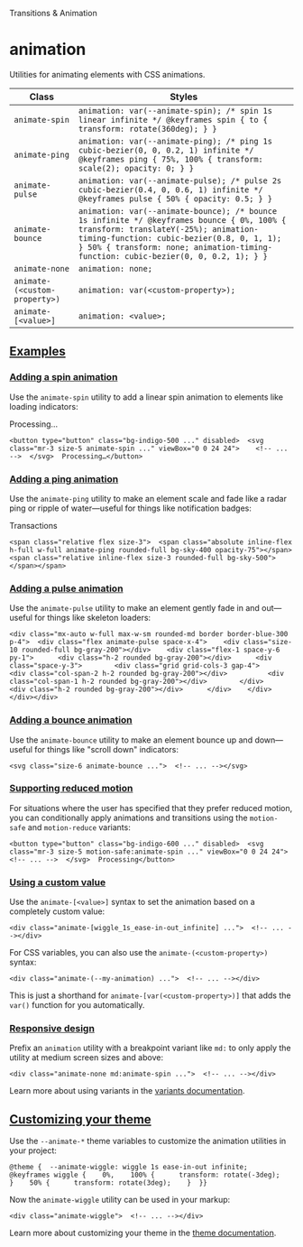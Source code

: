 Transitions & Animation

# animation

Utilities for animating elements with CSS animations.

| Class                         | Styles                                                                                                                                                                                                                                                              |
| ----------------------------- | ------------------------------------------------------------------------------------------------------------------------------------------------------------------------------------------------------------------------------------------------------------------- |
| `animate-spin`                | `animation: var(--animate-spin); /* spin 1s linear infinite */ @keyframes spin { to { transform: rotate(360deg); } }`                                                                                                                                               |
| `animate-ping`                | `animation: var(--animate-ping); /* ping 1s cubic-bezier(0, 0, 0.2, 1) infinite */ @keyframes ping { 75%, 100% { transform: scale(2); opacity: 0; } }`                                                                                                              |
| `animate-pulse`               | `animation: var(--animate-pulse); /* pulse 2s cubic-bezier(0.4, 0, 0.6, 1) infinite */ @keyframes pulse { 50% { opacity: 0.5; } }`                                                                                                                                  |
| `animate-bounce`              | `animation: var(--animate-bounce); /* bounce 1s infinite */ @keyframes bounce { 0%, 100% { transform: translateY(-25%); animation-timing-function: cubic-bezier(0.8, 0, 1, 1); } 50% { transform: none; animation-timing-function: cubic-bezier(0, 0, 0.2, 1); } }` |
| `animate-none`                | `animation: none;`                                                                                                                                                                                                                                                  |
| `animate-(<custom-property>)` | `animation: var(<custom-property>);`                                                                                                                                                                                                                                |
| `animate-[<value>]`           | `animation: <value>;`                                                                                                                                                                                                                                               |

## [Examples](#examples)

### [Adding a spin animation](#adding-a-spin-animation)

Use the `animate-spin` utility to add a linear spin animation to elements like loading indicators:

Processing…

```
<button type="button" class="bg-indigo-500 ..." disabled>  <svg class="mr-3 size-5 animate-spin ..." viewBox="0 0 24 24">    <!-- ... -->  </svg>  Processing…</button>
```

### [Adding a ping animation](#adding-a-ping-animation)

Use the `animate-ping` utility to make an element scale and fade like a radar ping or ripple of water—useful for things like notification badges:

Transactions

```
<span class="relative flex size-3">  <span class="absolute inline-flex h-full w-full animate-ping rounded-full bg-sky-400 opacity-75"></span>  <span class="relative inline-flex size-3 rounded-full bg-sky-500"></span></span>
```

### [Adding a pulse animation](#adding-a-pulse-animation)

Use the `animate-pulse` utility to make an element gently fade in and out—useful for things like skeleton loaders:

```
<div class="mx-auto w-full max-w-sm rounded-md border border-blue-300 p-4">  <div class="flex animate-pulse space-x-4">    <div class="size-10 rounded-full bg-gray-200"></div>    <div class="flex-1 space-y-6 py-1">      <div class="h-2 rounded bg-gray-200"></div>      <div class="space-y-3">        <div class="grid grid-cols-3 gap-4">          <div class="col-span-2 h-2 rounded bg-gray-200"></div>          <div class="col-span-1 h-2 rounded bg-gray-200"></div>        </div>        <div class="h-2 rounded bg-gray-200"></div>      </div>    </div>  </div></div>
```

### [Adding a bounce animation](#adding-a-bounce-animation)

Use the `animate-bounce` utility to make an element bounce up and down—useful for things like "scroll down" indicators:

```
<svg class="size-6 animate-bounce ...">  <!-- ... --></svg>
```

### [Supporting reduced motion](#supporting-reduced-motion)

For situations where the user has specified that they prefer reduced motion, you can conditionally apply animations and transitions using the `motion-safe` and `motion-reduce` variants:

```
<button type="button" class="bg-indigo-600 ..." disabled>  <svg class="mr-3 size-5 motion-safe:animate-spin ..." viewBox="0 0 24 24">    <!-- ... -->  </svg>  Processing</button>
```

### [Using a custom value](#using-a-custom-value)

Use the `animate-[<value>]` syntax to set the animation based on a completely custom value:

```
<div class="animate-[wiggle_1s_ease-in-out_infinite] ...">  <!-- ... --></div>
```

For CSS variables, you can also use the `animate-(<custom-property>)` syntax:

```
<div class="animate-(--my-animation) ...">  <!-- ... --></div>
```

This is just a shorthand for `animate-[var(<custom-property>)]` that adds the `var()` function for you automatically.

### [Responsive design](#responsive-design)

Prefix an `animation` utility with a breakpoint variant like `md:` to only apply the utility at medium screen sizes and above:

```
<div class="animate-none md:animate-spin ...">  <!-- ... --></div>
```

Learn more about using variants in the [variants documentation](/docs/hover-focus-and-other-states).

## [Customizing your theme](#customizing-your-theme)

Use the `--animate-*` theme variables to customize the animation utilities in your project:

```
@theme {  --animate-wiggle: wiggle 1s ease-in-out infinite;  @keyframes wiggle {    0%,    100% {      transform: rotate(-3deg);    }    50% {      transform: rotate(3deg);    }  }}
```

Now the `animate-wiggle` utility can be used in your markup:

```
<div class="animate-wiggle">  <!-- ... --></div>
```

Learn more about customizing your theme in the [theme documentation](/docs/theme#customizing-your-theme).

